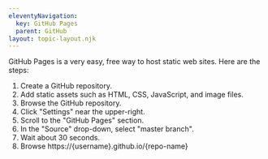 ```yaml
---
eleventyNavigation:
  key: GitHub Pages
  parent: GitHub
layout: topic-layout.njk
---
```


GitHub Pages is a very easy, free way to host static web sites.
Here are the steps:

1. Create a GitHub repository.
1. Add static assets such as HTML, CSS, JavaScript, and image files.
1. Browse the GitHub repository.
1. Click "Settings" near the upper-right.
1. Scroll to the "GitHub Pages" section.
1. In the "Source" drop-down, select "master branch".
1. Wait about 30 seconds.
1. Browse https://{username}.github.io/{repo-name}

